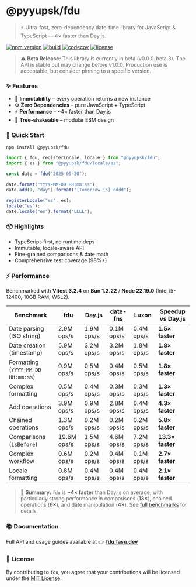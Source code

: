 # @pyyupsk/fdu

> ⚡ Ultra-fast, zero-dependency date-time library for JavaScript & TypeScript — 4× faster than Day.js.

[![npm version](https://img.shields.io/npm/v/@pyyupsk/fdu.svg?color=blue)](https://www.npmjs.com/package/@pyyupsk/fdu)
[![build](https://github.com/pyyupsk/fdu/actions/workflows/test.yml/badge.svg?branch=main)](https://github.com/pyyupsk/fdu/actions/workflows/test.yml)
[![codecov](https://codecov.io/gh/pyyupsk/fdu/graph/badge.svg?token=499EIXGPB0)](https://codecov.io/gh/pyyupsk/fdu)
[![license](https://img.shields.io/npm/l/@pyyupsk/fdu.svg)](LICENSE)

> **⚠️ Beta Release:** This library is currently in beta (v0.0.0-beta.3). The API is stable but may change before v1.0.0. Production use is acceptable, but consider pinning to a specific version.

### ✨ Features

- 🧭 **Immutability** – every operation returns a new instance
- ⚙️ **Zero Dependencies** – pure JavaScript + TypeScript
- ⚡ **Performance** – ~4× faster than Day.js
- 🧩 **Tree-shakeable** – modular ESM design

### 🚀 Quick Start

```bash
npm install @pyyupsk/fdu
```

```ts
import { fdu, registerLocale, locale } from "@pyyupsk/fdu";
import { es } from "@pyyupsk/fdu/locale/es";

const date = fdu("2025-09-30");

date.format("YYYY-MM-DD HH:mm:ss");
date.add(1, "day").format("[Tomorrow is] dddd");

registerLocale("es", es);
locale("es");
date.locale("es").format("LLLL");
```

### 📦 Highlights

- TypeScript-first, no runtime deps
- Immutable, locale-aware API
- Fine-grained comparisons & date math
- Comprehensive test coverage (98%+)

### ⚡ Performance

Benchmarked with **Vitest 3.2.4** on **Bun 1.2.22** / **Node 22.19.0** (Intel i5-12400, 10GB RAM, WSL2).

| Benchmark                          | fdu         | Day.js     | date-fns   | Luxon      | Speedup vs Day.js |
| ---------------------------------- | ----------- | ---------- | ---------- | ---------- | ----------------- |
| Date parsing (ISO string)          | 2.9M ops/s  | 1.9M ops/s | 0.1M ops/s | 0.4M ops/s | **1.5× faster**   |
| Date creation (timestamp)          | 5.9M ops/s  | 3.2M ops/s | 3.2M ops/s | 1.8M ops/s | **1.8× faster**   |
| Formatting (`YYYY-MM-DD HH:mm:ss`) | 0.9M ops/s  | 0.5M ops/s | 0.4M ops/s | 0.5M ops/s | **1.8× faster**   |
| Complex formatting                 | 0.5M ops/s  | 0.4M ops/s | 0.3M ops/s | 0.3M ops/s | **1.3× faster**   |
| Add operations                     | 3.9M ops/s  | 0.9M ops/s | 2.8M ops/s | 0.4M ops/s | **4.3× faster**   |
| Chained operations                 | 1.3M ops/s  | 0.2M ops/s | 0.2M ops/s | 0.2M ops/s | **5.8× faster**   |
| Comparisons (`isBefore`)           | 19.6M ops/s | 1.5M ops/s | 4.6M ops/s | 7.2M ops/s | **13.3× faster**  |
| Complex workflow                   | 0.6M ops/s  | 0.2M ops/s | 0.4M ops/s | 0.1M ops/s | **2.7× faster**   |
| Locale formatting                  | 0.8M ops/s  | 0.4M ops/s | 0.4M ops/s | 0.4M ops/s | **2.1× faster**   |

> 🧪 **Summary:** `fdu` is **~4× faster** than Day.js on average, with particularly strong performance in comparisons (**13×**), chained operations (**6×**), and date manipulation (**4×**). See [full benchmarks](https://fdu.fasu.dev/docs/benchmarks) for details.

### 📚 Documentation

Full API and usage guides available at
👉 **[fdu.fasu.dev](https://fdu.fasu.dev)**

### 🪪 License

By contributing to `fdu`, you agree that your contributions will be licensed under the [MIT License](LICENSE).
